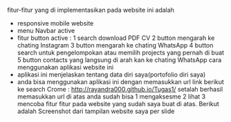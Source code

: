 fitur-fitur yang di implementasikan pada website ini adalah 
- responsive mobile website
- menu Navbar active
- fitur button active :
  1 search download PDF CV
  2 button mengarah ke chating Instagram
  3 button mengarah ke chating WhatsApp
  4 button search untuk pengelompokan atau memilih projects yang pernah di buat
  5 button contacts yang langsung di arah kan ke chating WhatsApp
cara menggunakan aplikasi website ini
- aplikasi ini menjelaskan tentang data diri saya(portofolio diri saya)
- anda bisa menggunakan aplikasi ini dengan memasukkan url link berikut ke search
  Crome : http://rayandra000.github.io/Tugas1/
  setalah berhasil memasukkan url di atas anda sudah bisa
  1 mengaksesme
  2 lihat
  3 mencoba fitur fitur
  pada website yang sudah saya buat di atas.
Berikut adalah Screenshot dari tampilan website saya per slide
